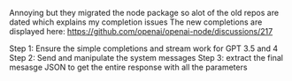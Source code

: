 Annoying but they migrated the node package so alot of the old repos are dated which explains my completion issues
The new completions are displayed here: https://github.com/openai/openai-node/discussions/217

Step 1: Ensure the simple completions and stream work for GPT 3.5 and 4
Step 2: Send and manipulate the system messages
Step 3: extract the final mesasge JSON to get the entire response with all the parameters
